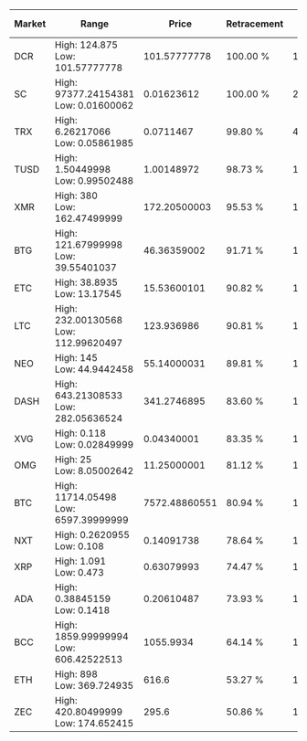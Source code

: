 | Market | Range | Price| Retracement | Doubles to 50% |
| --- | --- | --- | --- | --- |
| DCR | High: 124.875<br />Low: 101.57777778 | 101.57777778 | 100.00 % | 1.11 |
| SC | High: 97377.24154381<br />Low: 0.01600062 | 0.01623612 | 100.00 % | 2,998,784.73 |
| TRX | High: 6.26217066<br />Low: 0.05861985 | 0.0711467 | 99.80 % | 44.42 |
| TUSD | High: 1.50449998<br />Low: 0.99502488 | 1.00148972 | 98.73 % | 1.25 |
| XMR | High: 380<br />Low: 162.47499999 | 172.20500003 | 95.53 % | 1.58 |
| BTG | High: 121.67999998<br />Low: 39.55401037 | 46.36359002 | 91.71 % | 1.74 |
| ETC | High: 38.8935<br />Low: 13.17545 | 15.53600101 | 90.82 % | 1.68 |
| LTC | High: 232.00130568<br />Low: 112.99620497 | 123.936986 | 90.81 % | 1.39 |
| NEO | High: 145<br />Low: 44.9442458 | 55.14000031 | 89.81 % | 1.72 |
| DASH | High: 643.21308533<br />Low: 282.05636524 | 341.2746895 | 83.60 % | 1.36 |
| XVG | High: 0.118<br />Low: 0.02849999 | 0.04340001 | 83.35 % | 1.69 |
| OMG | High: 25<br />Low: 8.05002642 | 11.25000001 | 81.12 % | 1.47 |
| BTC | High: 11714.05498<br />Low: 6597.39999999 | 7572.48860551 | 80.94 % | 1.21 |
| NXT | High: 0.2620955<br />Low: 0.108 | 0.14091738 | 78.64 % | 1.31 |
| XRP | High: 1.091<br />Low: 0.473 | 0.63079993 | 74.47 % | 1.24 |
| ADA | High: 0.38845159<br />Low: 0.1418 | 0.20610487 | 73.93 % | 1.29 |
| BCC | High: 1859.99999994<br />Low: 606.42522513 | 1055.9934 | 64.14 % | 1.17 |
| ETH | High: 898<br />Low: 369.724935 | 616.6 | 53.27 % | 1.03 |
| ZEC | High: 420.80499999<br />Low: 174.652415 | 295.6 | 50.86 % | 1.01 |
